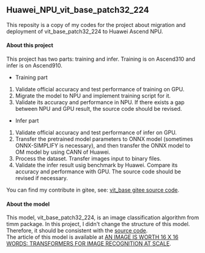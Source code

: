 ## Huawei_NPU_vit_base_patch32_224
This reposity is a copy of my codes for the project about migration and deployment of vit_base_patch32_224 to Huawei Ascend NPU.<br>
#### About this project
This project has two parts: training and infer. Training is on Ascend310 and infer is on Ascend910.
- Training part
1. Validate official accuracy and test performance of training on GPU.
2. Migrate the model to NPU and implement training script for it.
3. Validate its accuracy and performance in NPU. If there exists a gap between NPU and GPU result, the source code should be revised.

- Infer part
1. Validate official accuracy and test performance of infer on GPU.
2. Transfer the pretrained model parameters to ONNX model (sometimes ONNX-SIMPLIFY is necessary), and then transfer the ONNX model to OM model by using CANN of Huawei.
3. Process the dataset. Transfer images input to binary files.
4. Validate the infer result usig benchmark by Huawei. Compare its accuracy and performance with GPU. The source code should be revised if necessary.<br>

You can find my contribute in gitee, see: [vit_base gitee source code](https://gitee.com/ascend/modelzoo/tree/master/contrib/PyTorch/Research/cv/image_classification/vit_base_patch32_224).<br>

#### About the model
This model, vit_base_patch32_224, is an image classification algorithm from timm package. In this project, I didn't change the structure of this model. Therefore, it should be consistent with the [source code](https://github.com/rwightman/pytorch-image-models/blob/master/timm/models/vision_transformer.py).<br>
The article of this model is available at [AN IMAGE IS WORTH 16 X 16 WORDS: TRANSFORMERS FOR IMAGE RECOGNITION AT SCALE](https://arxiv.org/pdf/2010.11929.pdf).
